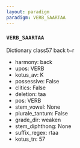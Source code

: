 ```yaml
---
layout: paradigm
paradigm: VERB_SAARTAA
---
```

### ` VERB_SAARTAA `

Dictionary class57 back t~r
* harmony: back
* upos: VERB
* kotus_av: K
* possessive: False
* clitics: False
* deletion: taa
* pos: VERB
* stem_vowel: None
* plurale_tantum: False
* grade_dir: weaken
* stem_diphthong: None
* suffix_regex: rtaa
* kotus_tn: 57
